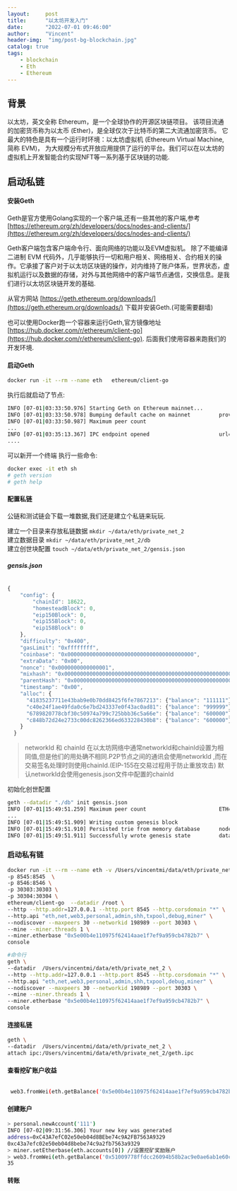 ```yaml
---
layout:     post
title:      "以太坊开发入门"
date:       "2022-07-01 09:46:00"
author:     "Vincent"
header-img:  "img/post-bg-blockchain.jpg"
catalog: true
tags:
    - blockchain
    - Eth
    - Ethereum
---
```


## 背景

以太坊，英文全称 Ethereum，是一个全球协作的开源区块链项目。 该项目流通的加密货币称为以太币 (Ether)，是全球仅次于比特币的第二大流通加密货币。 它最大的特色是具有一个运行时环境：以太坊虚拟机 (Ethereum Virtual Machine,简称 EVM)， 为大规模分布式开放应用提供了运行的平台。我们可以在以太坊的虚拟机上开发智能合约实现NFT等一系列基于区块链的功能.

## 启动私链

#### 安装Geth

Geth是官方使用Golang实现的一个客户端,还有一些其他的客户端,参考 [https://ethereum.org/zh/developers/docs/nodes-and-clients/](https://ethereum.org/zh/developers/docs/nodes-and-clients/)

Geth客户端包含客户端命令行、面向网络的功能以及EVM虚拟机。 除了不能编译二进制 EVM 代码外，几乎能够执行一切和用户相关、网络相关、合约相关的操作。它承接了客户对于以太坊区块链的操作，对内维持了账户体系，世界状态，虚拟机运行以及数据的存储，对外与其他网络中的客户端节点通信，交换信息。是我们进行以太坊区块链开发的基础.

从官方网站 [https://geth.ethereum.org/downloads/](https://geth.ethereum.org/downloads/) 下载并安装Geth.(可能需要翻墙)

也可以使用Docker跑一个容器来运行Geth,官方镜像地址 [https://hub.docker.com/r/ethereum/client-go](https://hub.docker.com/r/ethereum/client-go). 后面我们使用容器来跑我们的开发环境.

#### 启动Geth

```sh
docker run -it --rm --name eth   ethereum/client-go
```

执行后就启动了节点:

```sh
INFO [07-01|03:33:50.976] Starting Geth on Ethereum mainnet...
INFO [07-01|03:33:50.978] Bumping default cache on mainnet         provided=1024 updated=4096
INFO [07-01|03:33:50.987] Maximum peer count
...
INFO [07-01|03:35:13.367] IPC endpoint opened                      url=/root/.ethereum/geth.ipc
....
```

可以新开一个终端 执行一些命令:

```sh
docker exec -it eth sh
# geth version
# geth help
```




#### 配置私链

公链和测试链会下载一堆数据,我们还是建立个私链来玩玩.

建立一个目录来存放私链数据 ```mkdir ~/data/eth/private_net_2```  
建立数据目录 ```mkdir ~/data/eth/private_net_2/db```  
建立创世块配置 ```touch ~/data/eth/private_net_2/gensis.json```  

##### gensis.json

```js

{
    "config": {
        "chainId": 18622,
        "homesteadBlock": 0,
        "eip150Block": 0,
        "eip155Block": 0,
        "eip158Block": 0
    },
    "difficulty": "0x400",
    "gasLimit": "0xffffffff",
    "coinbase": "0x0000000000000000000000000000000000000000",
    "extraData": "0x00",
    "nonce": "0x0000000000000001",
    "mixhash": "0x0000000000000000000000000000000000000000000000000000000000000000",
    "parentHash": "0x0000000000000000000000000000000000000000000000000000000000000000",
    "timestamp": "0x00",
    "alloc": {
      "41835237711e43bab9e0b70dd8425f6fe7867213": {"balance": "111111"},
      "c40e24f1ae49fda0c6e7bd243337e0f43ac0ad81": {"balance": "999999"},
      "6789820778cbf30c50974a799c725bbb36c5a66e": {"balance": "600000"},
      "c848b72d24e2733c00dc8262366ed633228430b8": {"balance": "600000"}
    }
  }

```

> networkId 和 chainId
> 在以太坊网络中通常networkId和chainId设置为相同值,但是他们的用处确不相同.P2P节点之间的通讯会使用networkId ,而在交易签名处理时则使用chainId.(EIP-155在交易过程用于防止重放攻击)
> 默认networkId会使用genesis.json文件中配置的chainId
> 

初始化创世配置 

```sh
geth --datadir "./db" init gensis.json
INFO [07-01|15:49:51.259] Maximum peer count                       ETH=50 LES=0 total=50
...
INFO [07-01|15:49:51.909] Writing custom genesis block
INFO [07-01|15:49:51.910] Persisted trie from memory database      nodes=5 size=743.00B time="347.017µs" gcnodes=0 gcsize=0.00B gctime=0s livenodes=1 livesize=0.00B
INFO [07-01|15:49:51.911] Successfully wrote genesis state         database=lightchaindata hash=5f8268..28b0a4
```

### 启动私有链

```sh
docker run -it --rm --name eth -v /Users/vincentmi/data/eth/private_net_2:/root \
-p 8545:8545  \
-p 8546:8546 \
-p 30303:30303 \
-p 30304:30304 \
ethereum/client-go  --datadir /root \
--http --http.addr=127.0.0.1 --http.port 8545 --http.corsdomain "*" \
--http.api "eth,net,web3,personal,admin,shh,txpool,debug,miner" \
--nodiscover --maxpeers 30 --networkid 198989 --port 30303 \
--mine --miner.threads 1 \
--miner.etherbase "0x5e00b4e110975f62414aae1f7ef9a959cb4782b7" \
console

#命令行
geth \
--datadir  /Users/vincentmi/data/eth/private_net_2 \
--http --http.addr=127.0.0.1 --http.port 8545 --http.corsdomain "*" \
--http.api "eth,net,web3,personal,admin,shh,txpool,debug,miner" \
--nodiscover --maxpeers 30 --networkid 198989 --port 30303 \
--mine --miner.threads 1 \
--miner.etherbase "0x5e00b4e110975f62414aae1f7ef9a959cb4782b7" \
console

```


#### 连接私链

```sh
geth \
--datadir  /Users/vincentmi/data/eth/private_net_2 \
attach ipc:/Users/vincentmi/data/eth/private_net_2/geth.ipc
```

#### 查看挖矿账户收益
```sh

 web3.fromWei(eth.getBalance('0x5e00b4e110975f62414aae1f7ef9a959cb4782b7'), "ether")
 ```

#### 创建账户

```sh
> personal.newAccount('111')
INFO [07-02|09:31:56.306] Your new key was generated               
address=0xC43A7efC02e50eb04d8BEbe74c9A2FB7563A9329
0xc43a7efc02e50eb04d8bebe74c9a2fb7563a9329
> miner.setEtherbase(eth.accounts[0]) //设置挖矿奖励账户
> web3.fromWei(eth.getBalance('0x51009778ffdcc26094b58b2ac9e0ae6ab1e60ca1'), "ether") //查看奖励金额
35
```

#### 转账




